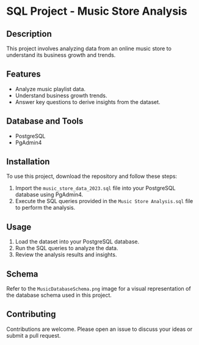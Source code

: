 # SQL Project - Music Store Analysis

## Description
This project involves analyzing data from an online music store to understand its business growth and trends. 

## Features
- Analyze music playlist data.
- Understand business growth trends.
- Answer key questions to derive insights from the dataset.


## Database and Tools
-  PostgreSQL
-  PgAdmin4

## Installation
To use this project, download the repository and follow these steps:

1. Import the `music_store_data_2023.sql` file into your PostgreSQL database using PgAdmin4.
2. Execute the SQL queries provided in the `Music Store Analysis.sql` file to perform the analysis.

## Usage
1. Load the dataset into your PostgreSQL database.
2. Run the SQL queries to analyze the data.
3. Review the analysis results and insights.

## Schema
Refer to the `MusicDatabaseSchema.png` image for a visual representation of the database schema used in this project.

## Contributing
Contributions are welcome. Please open an issue to discuss your ideas or submit a pull request.


